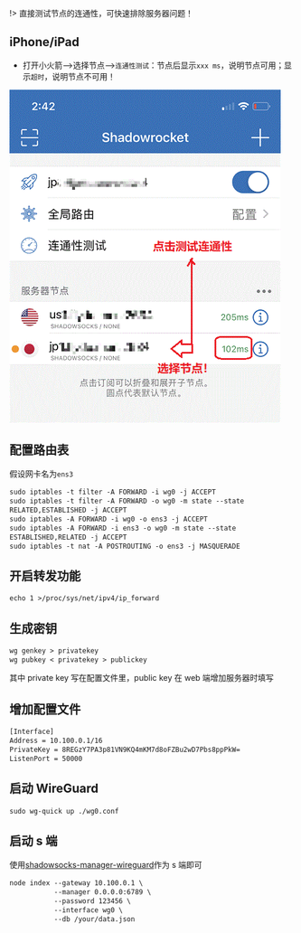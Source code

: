 
!> 直接测试节点的连通性，可快速排除服务器问题！

## iPhone/iPad

* 打开小火箭-->选择节点-->`连通性测试`：节点后显示`xxx ms`，说明节点可用；显示`超时`，说明节点不可用！

![test](media/apple/test.gif ':size=480')

## 配置路由表

假设网卡名为`ens3`

```
sudo iptables -t filter -A FORWARD -i wg0 -j ACCEPT
sudo iptables -t filter -A FORWARD -o wg0 -m state --state RELATED,ESTABLISHED -j ACCEPT
sudo iptables -A FORWARD -i wg0 -o ens3 -j ACCEPT
sudo iptables -A FORWARD -i ens3 -o wg0 -m state --state ESTABLISHED,RELATED -j ACCEPT
sudo iptables -t nat -A POSTROUTING -o ens3 -j MASQUERADE
```

## 开启转发功能

```
echo 1 >/proc/sys/net/ipv4/ip_forward
```

## 生成密钥

```shell
wg genkey > privatekey
wg pubkey < privatekey > publickey
```
其中 private key 写在配置文件里，public key 在 web 端增加服务器时填写

## 增加配置文件

```
[Interface]
Address = 10.100.0.1/16 
PrivateKey = 8REGzY7PA3p81VN9KQ4mKM7d8oFZBu2wD7Pbs8ppPkW= 
ListenPort = 50000
```

## 启动 WireGuard

```shell
sudo wg-quick up ./wg0.conf
```

## 启动 s 端

使用[shadowsocks-manager-wireguard](https://github.com/gyteng/shadowsocks-manager-wireguard)作为 s 端即可
```
node index --gateway 10.100.0.1 \
           --manager 0.0.0.0:6789 \
           --password 123456 \
           --interface wg0 \
           --db /your/data.json
```
